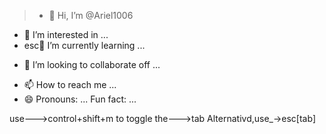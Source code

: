 >- 👋 Hi, I’m @Ariel1006
- 👀 I’m interested in ...
- esc🌱 I’m currently learning ...
+ 💞️ I’m looking to collaborate off ...
- 📫 How to reach me ...
- 😄 Pronouns: ...
  Fun fact: ...

<!---
Ariel1006/Ariel1006 is a ✨ special ✨ repository because its `README.md` (this file) appears on your GitHub profile.
You can click the Preview link to take a look at your changes.
--->
use--->control+shift+m
to toggle the--->tab
Alternativd,use_->esc[tab]
